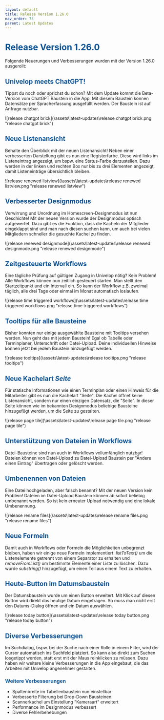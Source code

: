 ```yaml
---
layout: default
title: Release Version 1.26.0
nav_order: 73
parent: Latest Updates
---
```


# <span style="color:#0b5394">**Release Version 1.26.0**</span>

Folgende Neuerungen und Verbesserungen wurden mit der Version 1.26.0 ausgerollt:

## <span style="color:#0b5394">**Univelop meets ChatGPT!**</span>

Tippst du noch oder sprichst du schon? Mit dem Update kommt die Beta-Version vom ChatGPT Baustein in die App. Mit diesem Baustein können Datensätze per Spracherfassung ausgefüllt werden. Der Baustein ist auf Anfrage nutzbar.

![release chatgpt brick](\assets\latest-updates\release chatgpt brick.png "release chatgpt brick")

## <span style="color:#0b5394">**Neue Listenansicht**</span>

Behalte den Überblick mit der neuen Listenansicht! Neben einer verbesserten Darstellung gibt es nun eine Registerfarbe. Diese wird links im Listeneintrag angezeigt, um bspw. eine Status-Farbe darzustellen. Dazu werden in der linken und rechten Box nur bis zu drei Elementen angezeigt, damit Listeneinträge übersichtlich bleiben.

![release renewed listview](\assets\latest-updates\release renewed listview.png "release renewed listview")

## <span style="color:#0b5394">**Verbesserter Designmodus**</span>

Verwirrung und Unordnung im Homescreen-Designmodus ist nun Geschichte! Mit der neuen Version wurde der Designmodus optisch aufgewertet. Dazu gibt es die Funktion, dass die Kacheln der Mitglieder eingeklappt sind und man nach diesen suchen kann, um auch bei vielen Mitgliedern schneller die gesuchte Kachel zu finden.

![release renewed designmode](\assets\latest-updates\release renewed designmode.png "release renewed designmode")

## <span style="color:#0b5394">**Zeitgesteuerte Workflows**</span>

Eine tägliche Prüfung auf gültigen Zugang in Univelop nötig? Kein Problem! Alle Workflows können nun zeitlich gesteuert starten. Man stellt den Startzeitpunkt und ein Intervall ein. So kann der Workflow z.B. zweimal täglich, alle drei Tage oder einmal im Monat automatisch loslaufen.

![release time triggered workflows](\assets\latest-updates\release time triggered workflows.png "release time triggered workflows")

## <span style="color:#0b5394">**Tooltips für alle Bausteine**</span>

Bisher konnten nur einige ausgewählte Bausteine mit Tooltips versehen werden. Nun geht das mit jedem Baustein! Egal ob Tabelle oder Terminplaner, Unterschrift oder Datei-Upload. Deine individuellen Hinweise können jetzt bei jedem Baustein hinzugefügt werden.

![release tooltips](\assets\latest-updates\release tooltips.png "release tooltips")

## <span style="color:#0b5394">**Neue Kachelart *Seite***</span>

Für statische Informationen wie einen Terminplan oder einen Hinweis für die Mitarbeiter gibt es nun die Kachelart "Seite". Die Kachel öffnet keine Listenansicht, sondern nur einen einzigen Datensatz, die "Seite". In dieser Seite können wie im bekannten Designmodus beliebige Bausteine hinzugefügt werden, um die Seite zu gestalten.

![release page tile](\assets\latest-updates\release page tile.png "release page tile")

## <span style="color:#0b5394">**Unterstützung von Dateien in Workflows**</span>

Datei-Bausteine sind nun auch in Workflows vollumfänglich nutzbar! Dateien können von Datei-Upload zu Datei-Upload Baustein per "Ändere einen Eintrag" übertragen oder gelöscht werden.

## <span style="color:#0b5394">**Umbenennen von Dateien**</span>

Eine Datei hochgeladen, aber falsch benannt? Mit der neuen Version kein Problem! Dateien im Datei-Upload Baustein können ab sofort beliebig umbenannt werden. So ist kein erneuter Upload notwendig und eine lokale Umbenennung.

![release rename files](\assets\latest-updates\release rename files.png "release rename files")

## <span style="color:#0b5394">**Neue Formeln**</span>

Damit auch in Workflows oder Formeln die Möglichkeiten unbegrenzt bleiben, haben wir einige neue Formeln implementiert: *listToText()* um die Listenelemente getrennt von einem Separator zu erhalten und *removeFromList()* um bestimmte Elemente einer Liste zu löschen. Dazu wurde *substring()* hinzugefügt, um einen Teil aus einem Text zu erhalten.

## <span style="color:#0b5394">**Heute-Button im Datumsbaustein**</span>

Der Datumsbaustein wurde um einen Button erweitert. Mit Klick auf diesen Button wird direkt das heutige Datum eingetragen. So muss man nicht erst den Datums-Dialog öffnen und ein Datum auswählen.

![release today button](\assets\latest-updates\release today button.png "release today button")

## <span style="color:#0b5394">**Diverse Verbesserungen**</span>

Im Suchdialog, bspw. bei der Suche nach einer Rolle in einem Filter, wird der Cursor automatisch ins Suchfeld platziert. So kann also direkt zum Suchen losgetippt werden, statt erst mit der Maus reinklicken zu müssen.
Dazu haben wir weitere kleine Verbesserungen in die App eingebaut, die das Arbeiten mit Univelop angenehmer gestalten.

### <span style="color:#0b5394">**Weitere Verbesserungen**</span>
- Spaltenbreite im Tabellenbaustein nun einstellbar
- Verbesserte Filterung bei Drop-Down Bausteinen
- Scannerkachel um Einstellung "Kameraart" erweitert
- Performance im Designmodus verbessert
- Diverse Fehlerbehebungen